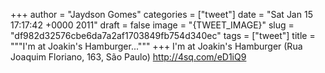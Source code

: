 
+++
author = "Jaydson Gomes"
categories = ["tweet"]
date = "Sat Jan 15 17:17:42 +0000 2011"
draft = false
image = "{TWEET_IMAGE}"
slug = "df982d32576cbe6da7a2af1703849fb754d340ec"
tags = ["tweet"]
title = """I'm at Joakin's Hamburger..."""
+++
I'm at Joakin's Hamburger (Rua Joaquim Floriano, 163, São Paulo) http://4sq.com/eD1iQ9
